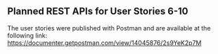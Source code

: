 ## Planned REST APIs for User Stories 6-10

The user stories were published with Postman and are available at the following link: https://documenter.getpostman.com/view/14045876/2s9YeK2p7M
